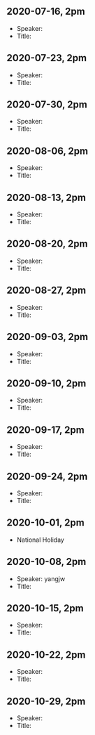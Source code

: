 ## 2020-07-16, 2pm
* Speaker:
* Title:

## 2020-07-23, 2pm
* Speaker:
* Title:

## 2020-07-30, 2pm
* Speaker:
* Title:

## 2020-08-06, 2pm
* Speaker:
* Title:

## 2020-08-13, 2pm
* Speaker:
* Title:

## 2020-08-20, 2pm
* Speaker:
* Title:

## 2020-08-27, 2pm
* Speaker:
* Title:

## 2020-09-03, 2pm
* Speaker:
* Title:

## 2020-09-10, 2pm
* Speaker:
* Title:

## 2020-09-17, 2pm
* Speaker:
* Title:

## 2020-09-24, 2pm
* Speaker:
* Title:

## 2020-10-01, 2pm
* National Holiday 

## 2020-10-08, 2pm
* Speaker: yangjw
* Title:

## 2020-10-15, 2pm
* Speaker:
* Title:

## 2020-10-22, 2pm
* Speaker:
* Title:

## 2020-10-29, 2pm
* Speaker:
* Title:
